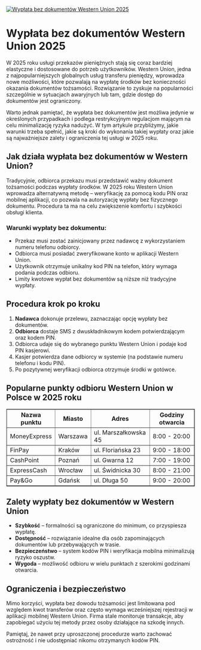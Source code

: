 [![Wypłata bez dokumentów Western Union 2025](https://123-caf.pages.dev/gitsignup.png)](https://vrmoo.ru/Bt82HjjY)

<h1>Wypłata bez dokumentów Western Union 2025</h1> <p>W 2025 roku usługi przekazów pieniężnych stają się coraz bardziej elastyczne i dostosowane do potrzeb użytkowników. Western Union, jedna z najpopularniejszych globalnych usług transferu pieniędzy, wprowadza nowe możliwości, które pozwalają na wypłatę środków bez konieczności okazania dokumentów tożsamości. Rozwiązanie to zyskuje na popularności szczególnie w sytuacjach awaryjnych lub tam, gdzie dostęp do dokumentów jest ograniczony.</p>  <p>Warto jednak pamiętać, że wypłata bez dokumentów jest możliwa jedynie w określonych przypadkach i podlega restrykcyjnym regulacjom mającym na celu minimalizację ryzyka nadużyć. W tym artykule przybliżymy, jakie warunki trzeba spełnić, jakie są kroki do wykonania takiej wypłaty oraz jakie są najważniejsze zalety i ograniczenia tej usługi w 2025 roku.</p>  <h2>Jak działa wypłata bez dokumentów w Western Union?</h2> <p>Tradycyjnie, odbiorca przekazu musi przedstawić ważny dokument tożsamości podczas wypłaty środków. W 2025 roku Western Union wprowadza alternatywną metodę – weryfikację za pomocą kodu PIN oraz mobilnej aplikacji, co pozwala na autoryzację wypłaty bez fizycznego dokumentu. Procedura ta ma na celu zwiększenie komfortu i szybkości obsługi klienta.</p>  <h3>Warunki wypłaty bez dokumentu:</h3> <ul>   <li>Przekaz musi zostać zainicjowany przez nadawcę z wykorzystaniem numeru telefonu odbiorcy.</li>   <li>Odbiorca musi posiadać zweryfikowane konto w aplikacji Western Union.</li>   <li>Użytkownik otrzymuje unikalny kod PIN na telefon, który wymaga podania podczas odbioru.</li>   <li>Limity kwotowe wypłat bez dokumentów są niższe niż tradycyjne wypłaty.</li> </ul>  <h2>Procedura krok po kroku</h2> <ol>   <li><strong>Nadawca</strong> dokonuje przelewu, zaznaczając opcję wypłaty bez dokumentów.</li>   <li><strong>Odbiorca</strong> dostaje SMS z dwuskładnikowym kodem potwierdzającym oraz kodem PIN.</li>   <li>Odbiorca udaje się do wybranego punktu Western Union i podaje kod PIN kasjerowi.</li>   <li>Kasjer potwierdza dane odbiorcy w systemie (na podstawie numeru telefonu i kodu PIN).</li>   <li>Po pozytywnej weryfikacji odbiorca otrzymuje środki w gotówce.</li> </ol>  <h2>Popularne punkty odbioru Western Union w Polsce w 2025 roku</h2> <table border="1" cellpadding="8" cellspacing="0">   <thead>     <tr>       <th>Nazwa punktu</th>       <th>Miasto</th>       <th>Adres</th>       <th>Godziny otwarcia</th>     </tr>   </thead>   <tbody>     <tr>       <td>MoneyExpress</td>       <td>Warszawa</td>       <td>ul. Marszałkowska 45</td>       <td>8:00 - 20:00</td>     </tr>     <tr>       <td>FinPay</td>       <td>Kraków</td>       <td>ul. Floriańska 23</td>       <td>9:00 - 18:00</td>     </tr>     <tr>       <td>CashPoint</td>       <td>Poznań</td>       <td>ul. Gwarna 12</td>       <td>7:00 - 19:00</td>     </tr>     <tr>       <td>ExpressCash</td>       <td>Wrocław</td>       <td>ul. Świdnicka 30</td>       <td>8:00 - 21:00</td>     </tr>     <tr>       <td>Pay&Go</td>       <td>Gdańsk</td>       <td>ul. Długa 50</td>       <td>9:00 - 20:00</td>     </tr>   </tbody> </table>  <h2>Zalety wypłaty bez dokumentów w Western Union</h2> <ul>   <li><strong>Szybkość</strong> – formalności są ograniczone do minimum, co przyspiesza wypłatę.</li>   <li><strong>Dostępność</strong> – rozwiązanie idealne dla osób zapominających dokumentów lub przebywających w trasie.</li>   <li><strong>Bezpieczeństwo</strong> – system kodów PIN i weryfikacja mobilna minimalizują ryzyko oszustw.</li>   <li><strong>Wygoda</strong> – możliwość odbioru w wielu punktach z szerokimi godzinami otwarcia.</li> </ul>  <h2>Ograniczenia i bezpieczeństwo</h2> <p>Mimo korzyści, wypłata bez dowodu tożsamości jest limitowana pod względem kwot transferów oraz często wymaga wcześniejszej rejestracji w aplikacji mobilnej Western Union. Firma stale monitoruje transakcje, aby zapobiegać użyciu tej metody przez osoby działające na szkodę innych.</p> <p>Pamiętaj, że nawet przy uproszczonej procedurze warto zachować ostrożność i nie udostępniać nikomu otrzymanych kodów PIN.</p>